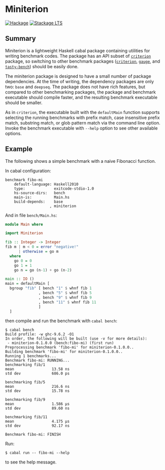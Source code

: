 # Miniterion

[![Hackage][hackage-badge]][hackage-package]
[![Stackage LTS][stackage-lts-badge]][stackage-lts-package]

## Summary

Miniterion is a lightweight Haskell cabal package containing utilities
for writing benchmark codes. The package has an API subset of
[`criterion`](criterion) package, so switching to other benchmark
packages ([`criterion`](criterion), [`gauge`](gauge), and
[`tasty-bench`](tasty-bench)) should be easily done.

The miniterion package is designed to have a small number of package
dependencies. At the time of writing, the dependency packages are only
two: `base` and `deepseq`. The package does not have rich features,
but compared to other benchmarking packages, the package and benchmark
executable should compile faster, and the resulting benchmark
executable should be smaller.

As in `criterion`, the executable built with the `defaultMain`
function supports selecting the running benchmarks with prefix match,
case insensitive prefix match, substring match, or glob pattern match
via the command line option. Invoke the benchmark executable with `--help`
option to see other available options.

## Example

The following shows a simple benchmark with a naive Fibonacci
function.

In cabal configuration:

```
benchmark fibo-mi
    default-language: Haskell2010
    type:             exitcode-stdio-1.0
    hs-source-dirs:   bench
    main-is:          Main.hs
    build-depends:    base
                    , miniterion 
```

And in file `bench/Main.hs`:

```haskell
module Main where

import Miniterion

fib :: Integer -> Integer
fib m | m < 0 = error "negative!"
      | otherwise = go m
  where
    go 0 = 0
    go 1 = 1
    go n = go (n-1) + go (n-2)

main :: IO ()
main = defaultMain [
  bgroup "fib" [ bench "1" $ whnf fib 1
               , bench "5" $ whnf fib 5
               , bench "9" $ whnf fib 9
               , bench "11" $ whnf fib 11
               ]
  ]
```

then compile and run the benchmark with `cabal bench`:

```
$ cabal bench
Build profile: -w ghc-9.6.2 -O1
In order, the following will be built (use -v for more details):
 - miniterion-0.1.0.0 (bench:fibo-mi) (first run)
Preprocessing benchmark 'fibo-mi' for miniterion-0.1.0.0..
Building benchmark 'fibo-mi' for miniterion-0.1.0.0..
Running 1 benchmarks...
Benchmark fibo-mi: RUNNING...
benchmarking fib/1
mean                 13.58 ns
std dev              686.0 ps

benchmarking fib/5
mean                 216.6 ns
std dev              15.78 ns

benchmarking fib/9
mean                 1.586 μs
std dev              89.60 ns

benchmarking fib/11
mean                 4.175 μs
std dev              92.17 ns

Benchmark fibo-mi: FINISH
```

Run:

```
$ cabal run -- fibo-mi --help
```

to see the help message.

<!-- links -->

[hackage-badge]: http://img.shields.io/hackage/v/miniterion.svg
[hackage-package]: http://hackage.haskell.org/package/miniterion
[stackage-lts-badge]: http://stackage.org/package/miniterion/badge/lts
[stackage-lts-package]: http://stackage.org/lts/package/miniterion

[criterion]: http://hackage.haskell.org/package/criterion
[gauge]: http://hackage.haskell.org/package/gauge
[tasty-bench]: http://hackage.haskell.org/package/tasty-bench
